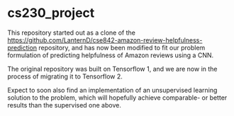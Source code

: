 # cs230_project

This repository started out as a clone of the https://github.com/LanternD/cse842-amazon-review-helpfulness-prediction repository, and has now been modified to fit our problem formulation of predicting helpfulness of Amazon reviews using a CNN. 

The original repository was built on Tensorflow 1, and we are now in the process of migrating it to Tensorflow 2. 

Expect to soon also find an implementation of an unsupervised learning solution to the problem, which will hopefully achieve comparable- or better results than the supervised one above. 
